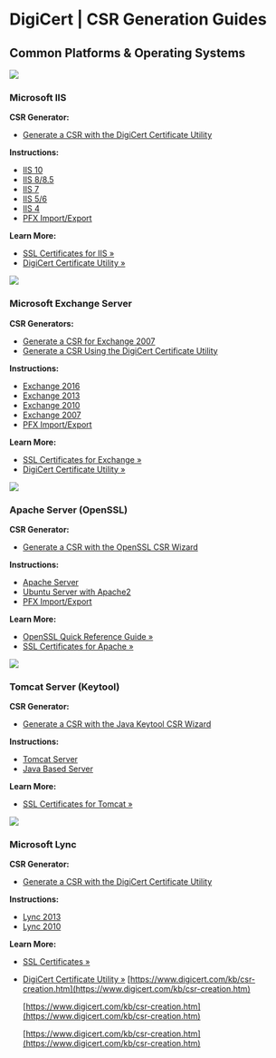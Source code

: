 # DigiCert | CSR Generation Guides
## Common Platforms & Operating Systems

![](https://www.digicert.com/kb/images/iis.png)

### Microsoft IIS

**CSR Generator:**

-   [Generate a CSR with the DigiCert Certificate Utility](/kb/util/csr-creation-microsoft-servers-using-digicert-utility.htm)

**Instructions:**

-   [IIS 10](/kb/csr-creation-ssl-installation-iis-10.htm)
-   [IIS 8/8.5](/kb/csr-ssl-installation/iis-8-and-8.5.htm)
-   [IIS 7](/kb/csr-ssl-installation/iis-7.htm)
-   [IIS 5/6](/kb/csr-creation-microsoft-iis-5-6.htm)
-   [IIS 4](/kb/csr-creation-microsoft-iis-4.htm)
-   [PFX Import/Export](/kb/ssl-support/pfx-import-export-iis-8.htm)

**Learn More:**

-   [SSL Certificates for IIS »](/kb/csr-creation-ssl-installation-iis-10.htm)
-   [DigiCert Certificate Utility »](/support/tools/certificate-utility-for-windows)

![](https://www.digicert.com/kb/images/exchange.png)

### Microsoft Exchange Server

**CSR Generators:**

-   [Generate a CSR for Exchange 2007](/easy-csr/exchange2007.htm)
-   [Generate a CSR Using the DigiCert Certificate Utility](/kb/util/csr-creation-microsoft-servers-using-digicert-utility.htm)

**Instructions:**

-   [Exchange 2016](/kb/csr-creation-ssl-installation-exchange-2016.htm)
-   [Exchange 2013](/kb/csr-creation-microsoft-exchange-2013.htm)
-   [Exchange 2010](/kb/csr-creation-microsoft-exchange-2010.htm)
-   [Exchange 2007](/kb/csr-creation-microsoft-unified-communications.htm)
-   [PFX Import/Export](/kb/ssl-support/pfx-import-export-exchange-2007.htm)

**Learn More:**

-   [SSL Certificates for Exchange »](/kb/exchange-ssl-certificate.htm)
-   [DigiCert Certificate Utility »](/support/tools/certificate-utility-for-windows)

![](https://www.digicert.com/kb/images/apache.png)

### Apache Server (OpenSSL)

**CSR Generator:**

-   [Generate a CSR with the OpenSSL CSR Wizard](/easy-csr/openssl.htm)

**Instructions:**

-   [Apache Server](/kb/csr-ssl-installation/apache-openssl.htm)
-   [Ubuntu Server with Apache2](/kb/csr-ssl-installation/ubuntu-server-with-apache2-openssl.htm)
-   [PFX Import/Export](/kb/ssl-support/apache-ssl-export.htm)

**Learn More:**

-   [OpenSSL Quick Reference Guide »](/kb/ssl-support/openssl-quick-reference-guide.htm)
-   [SSL Certificates for Apache »](/kb/csr-ssl-installation/apache-openssl.htm)

![](https://www.digicert.com/kb/images/tomcat.png)

### Tomcat Server (Keytool)

**CSR Generator:**

-   [Generate a CSR with the Java Keytool CSR Wizard](/easy-csr/keytool.htm)

**Instructions:**

-   [Tomcat Server](/kb/csr-ssl-installation/tomcat-keytool.htm)
-   [Java Based Server](/kb/csr-creation-java.htm)

**Learn More:**

-   [SSL Certificates for Tomcat »](/kb/csr-ssl-installation/tomcat-keytool.htm)

![](https://www.digicert.com/kb/images/ms-lync-logo.jpg)

### Microsoft Lync

**CSR Generator:**

-   [Generate a CSR with the DigiCert Certificate Utility](/kb/util/csr-creation-microsoft-servers-using-digicert-utility.htm)

**Instructions:**

-   [Lync 2013](/kb/csr-creation-lync-2013.htm)
-   [Lync 2010](/kb/csr-creation-lync-2010.htm)

**Learn More:**

-   [SSL Certificates »](/tls-ssl/basic-tls-ssl-certificates)
-   [DigiCert Certificate Utility »](/support/tools/certificate-utility-for-windows) 
          [https://www.digicert.com/kb/csr-creation.htm](https://www.digicert.com/kb/csr-creation.htm)

       [https://www.digicert.com/kb/csr-creation.htm](https://www.digicert.com/kb/csr-creation.htm)

    [https://www.digicert.com/kb/csr-creation.htm](https://www.digicert.com/kb/csr-creation.htm)
